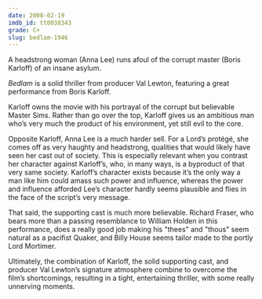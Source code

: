 ```yaml
---
date: 2008-02-19
imdb_id: tt0038343
grade: C+
slug: bedlam-1946
---
```


A headstrong woman (Anna Lee) runs afoul of the corrupt master (Boris Karloff) of an insane asylum.

_Bedlam_ is a solid thriller from producer Val Lewton, featuring a great performance from Boris Karloff.

Karloff owns the movie with his portrayal of the corrupt but believable Master Sims. Rather than go over the top, Karloff gives us an ambitious man who’s very much the product of his environment, yet still evil to the core.

Opposite Karloff, Anna Lee is a much harder sell. For a Lord’s protégé, she comes off as very haughty and headstrong, qualities that would likely have seen her cast out of society. This is especially relevant when you contrast her character against Karloff’s, who, in many ways, is a byproduct of that very same society. Karloff’s character exists because it’s the only way a man like him could amass such power and influence, whereas the power and influence afforded Lee’s character hardly seems plausible and flies in the face of the script’s very message.

That said, the supporting cast is much more believable. Richard Fraser, who bears more than a passing resemblance to William Holden in this performance, does a really good job making his "thees" and "thous" seem natural as a pacifist Quaker, and Billy House seems tailor made to the portly Lord Mortimer.

Ultimately, the combination of Karloff, the solid supporting cast, and producer Val Lewton’s signature atmosphere combine to overcome the film’s shortcomings, resulting in a tight, entertaining thriller, with some really unnerving moments.
